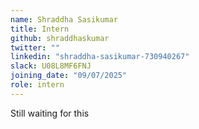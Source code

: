 ```yaml
---
name: Shraddha Sasikumar
title: Intern
github: shraddhaskumar
twitter: ""
linkedin: "shraddha-sasikumar-730940267"
slack: U08L8MF6FNJ
joining_date: "09/07/2025"
role: intern
---
```


Still waiting for this
